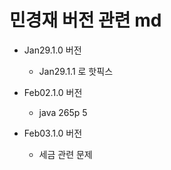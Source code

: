 # 민경재 버전 관련 md

- Jan29.1.0 버전
    - Jan29.1.1 로 핫픽스
    
- Feb02.1.0 버전
    - java 265p 5

- Feb03.1.0 버전
    - 세금 관련 문제